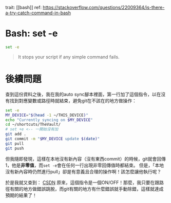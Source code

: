 trait: [[bash]]
ref: https://stackoverflow.com/questions/22009364/is-there-a-try-catch-command-in-bash

# Bash: set -e

```bash
set -e
```
> It stops your script if any simple command fails.

# 後續問題
查到這份資料之後，我在我的auto sync腳本裡面，第一行加了這個指令，以在沒有找到對應變數或路徑時就結束，避免git在不該在的地方做操作：
```bash
set -e
MY_DEVICE="$(head -1 ~/THIS_DEVICE)"
echo "Currently syncing on $MY_DEVICE"
cd ~/shortcuts/TheVault/
# set +e <-- 一開始沒有加
git add .
git commit -m "$MY_DEVICE update $(date)"
git pull
git push
```
但我隨即發現，這樣在本地沒有新內容（沒有東西commit）的時候，git就會回傳1，他是**非零值**，而`set -e`會在任何一行出現非零回傳值時都結束。
但是，「本地沒有新內容時仍然進行pull」卻是有意義且合理的操作啊！該怎麼讓他執行呢？

於是我就又查到：
[CSDN](https://blog.csdn.net/xiaofei125145/article/details/39345331)
原來，這個指令是一個ON/OFF！那麼，我只要在跟路徑有關的地方做錯誤跳脫，而git有關的地方有什麼錯誤就手動除錯，這樣就達成預期的結果了！